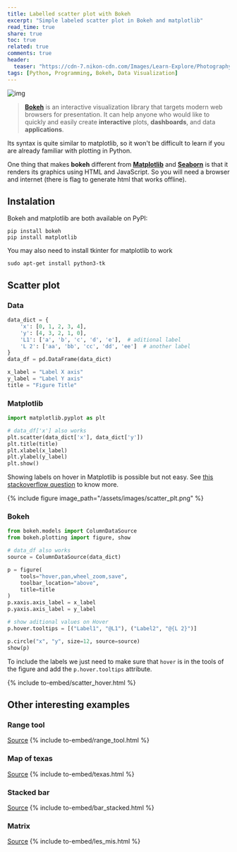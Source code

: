 ```yaml
---
title: Labelled scatter plot with Bokeh
excerpt: "Simple labeled scatter plot in Bokeh and matplotlib"
read_time: true
share: true
toc: true
related: true
comments: true
header:
  teaser: "https://cdn-7.nikon-cdn.com/Images/Learn-Explore/Photography-Techniques/2012/Bokeh-for-Beginners/Media/Lindsay-Silverman-Bokeh-lights.jpg"
tags: [Python, Programming, Bokeh, Data Visualization]
---
```


![img](https://cdn-7.nikon-cdn.com/Images/Learn-Explore/Photography-Techniques/2012/Bokeh-for-Beginners/Media/Lindsay-Silverman-Bokeh-lights.jpg)

> [**Bokeh**](https://bokeh.pydata.org/en/latest/) is an interactive visualization library that targets modern web browsers for presentation. It can help anyone who would like to quickly and easily create **interactive** plots, **dashboards**, and data **applications**.

Its syntax is quite similar to matplotlib, so it won't be difficult to learn if you are already familiar with plotting in Python.

One thing that makes **bokeh** different from [**Matplotlib**](https://matplotlib.org/) and [**Seaborn**](https://seaborn.pydata.org/) is that it renders its graphics using HTML and JavaScript. So you will need a browser and internet (there is flag to generate html that works offline).

## Instalation

Bokeh and matplotlib are both available on PyPI:

```
pip install bokeh
pip install matplotlib
```

You may also need to install tkinter for matplotlib to work

```
sudo apt-get install python3-tk
```

## Scatter plot

### Data

```python
data_dict = {
    'x': [0, 1, 2, 3, 4],
    'y': [4, 3, 2, 1, 0],
    'L1': ['a', 'b', 'c', 'd', 'e'],  # aditional label
    'L 2': ['aa', 'bb', 'cc', 'dd', 'ee']  # another label
}
data_df = pd.DataFrame(data_dict)

x_label = "Label X axis"
y_label = "Label Y axis"
title = "Figure Title"
```

### Matplotlib

```python
import matplotlib.pyplot as plt

# data_df['x'] also works
plt.scatter(data_dict['x'], data_dict['y'])
plt.title(title)
plt.xlabel(x_label)
plt.ylabel(y_label)
plt.show()
```

Showing labels on hover in Matplotlib is possible but not easy. See [this stackoverflow question](https://stackoverflow.com/questions/7908636/possible-to-make-labels-appear-when-hovering-over-a-point-in-matplotlib) to know more.

{% include figure image_path="/assets/images/scatter_plt.png" %}

### Bokeh

```python
from bokeh.models import ColumnDataSource
from bokeh.plotting import figure, show

# data_df also works
source = ColumnDataSource(data_dict)

p = figure(
    tools="hover,pan,wheel_zoom,save",
    toolbar_location="above",
    title=title
)
p.xaxis.axis_label = x_label
p.yaxis.axis_label = y_label

# show aditional values on Hover
p.hover.tooltips = [("Label1", "@L1"), ("Label2", "@{L 2}")]

p.circle("x", "y", size=12, source=source)
show(p)
```

To include the labels we just need to make sure that `hover` is in the tools of the figure and add the `p.hover.tooltips` attribute.

{% include to-embed/scatter_hover.html %}

## Other interesting examples

### Range tool

[Source](https://bokeh.pydata.org/en/latest/docs/gallery/range_tool.html)
{% include to-embed/range_tool.html %}

### Map of texas

[Source](https://bokeh.pydata.org/en/latest/docs/gallery/texas.html)
{% include to-embed/texas.html %}

### Stacked bar

[Source](https://bokeh.pydata.org/en/latest/docs/gallery/bar_stacked.html)
{% include to-embed/bar_stacked.html %}

### Matrix

[Source](https://bokeh.pydata.org/en/latest/docs/gallery/les_mis.html)
{% include to-embed/les_mis.html %}
